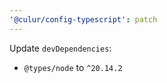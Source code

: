 ```yaml
---
'@culur/config-typescript': patch
---
```


Update `devDependencies`:
  - `@types/node` to `^20.14.2`
